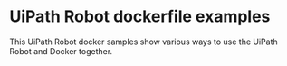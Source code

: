 # UiPath Robot dockerfile examples

This UiPath Robot docker samples show various ways to use the UiPath Robot and Docker together.